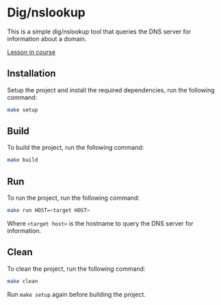 # Dig/nslookup

This is a simple dig/nslookup tool that queries the DNS server for information about a domain.

[Lesson in course](https://codedeviate.github.io/aicollection/go-tools-dig-nslookup.html)

## Installation

Setup the project and install the required dependencies, run the following command:

```bash
make setup
```

## Build

To build the project, run the following command:

```bash
make build
```

## Run

To run the project, run the following command:

```bash
make run HOST=<target HOST>
```

Where `<target host>` is the hostname to query the DNS server for information.

## Clean

To clean the project, run the following command:

```bash
make clean
```

Run `make setup` again before building the project.
